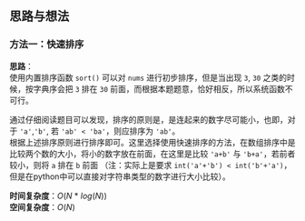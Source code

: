 ## 思路与想法
### 方法一：快速排序
**思路**：  
使用内置排序函数 `sort()` 可以对 `nums` 进行初步排序，但是当出现 `3`, `30` 之类的时候，按字典序会把 `3` 排在 `30` 前面，而根据本题题意，恰好相反，所以系统函数不可行。  

通过仔细阅读题目可以发现，排序的原则是，是连起来的数字尽可能小，也即，对于 `'a'`,`'b'`, 若 `'ab' < 'ba'`，则应排序为 `'ab'`。  
根据上述排序原则进行排序即可。这里选择使用快速排序的方法，在数组排序中是比较两个数的大小，将小的数字放在前面，在这里是比较 `'a+b'` 与 `'b+a'`，若前者较小，则将 `a` 排在 `b` 前面
（注：实际上是要求 `int('a'+'b') < int('b'+'a')`，但是在python中可以直接对字符串类型的数字进行大小比较）。


**时间复杂度**：*O*(*N* * *log*(*N*))  
**空间复杂度**：*O*(*N*)
